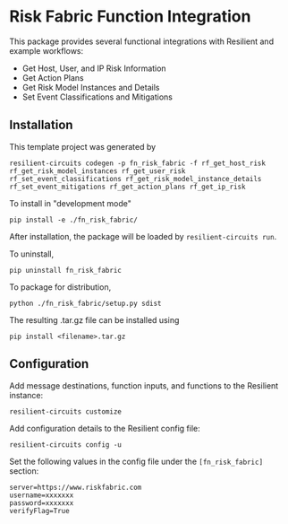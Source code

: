 # Risk Fabric Function Integration

This package provides several functional integrations with Resilient and example workflows:
* Get Host, User, and IP Risk Information
* Get Action Plans
* Get Risk Model Instances and Details
* Set Event Classifications and Mitigations


## Installation

This template project was generated by

    resilient-circuits codegen -p fn_risk_fabric -f rf_get_host_risk rf_get_risk_model_instances rf_get_user_risk rf_set_event_classifications rf_get_risk_model_instance_details rf_set_event_mitigations rf_get_action_plans rf_get_ip_risk


To install in "development mode"

    pip install -e ./fn_risk_fabric/

After installation, the package will be loaded by `resilient-circuits run`.


To uninstall,

    pip uninstall fn_risk_fabric

To package for distribution,

    python ./fn_risk_fabric/setup.py sdist

The resulting .tar.gz file can be installed using

    pip install <filename>.tar.gz

## Configuration

Add message destinations, function inputs, and functions to the Resilient instance:

    resilient-circuits customize

Add configuration details to the Resilient config file:

    resilient-circuits config -u

Set the following values in the config file under the `[fn_risk_fabric]` section:

    server=https://www.riskfabric.com
    username=xxxxxxx
    password=xxxxxxx
    verifyFlag=True
